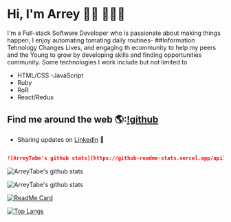 # Hi, I'm Arrey 👋🏾 👩🏾‍💻

<!-- <img src="https://raw.githubusercontent.com/M0nica/M0nica/master/gh-header-image-cropped.png" alt="banner that says Monica Powell - software engineer, content creator and community organizer alongside a cartoon illustration of Monica"> -->
I'm a Full-stack Software Developer who is passionate about making things happen, I enjoy automating tomating  daily routines- ##Information Tehnology Changes Lives, and engaging th ecommunity to help my peers and the Young to grow by developing skills and finding opportunities community. Some technologies I work include but not limited to
- HTML/CSS 
-JavaScript
- Ruby
- RoR
- React/Redux 


## Find me around the web 🌎:[!github](https://github.com/ArreyTabe)

- Sharing updates on <a href="https://www.linkedin.com/in/arrey-affuembey-80a8b11a8/">LinkedIn</a> 💼



```md [![ArreyTabe's github stats](https://github-readme-stats.vercel.app/api?username=arreytabe)](https://github.com/arreytabe/github-readme-stats)
```

```md
![ArreyTabe's github stats](https://github-readme-stats.vercel.app/api?username=arreytabe&count_private=true)
```

![ArreyTabe's github stats](https://github-readme-stats.vercel.app/api?username=arreytabe&show_icons=true)



![ArreyTabe's github stats](https://github-readme-stats.vercel.app/api?username=arreytabe&show_icons=true&theme=radical)


[![ReadMe Card](https://github-readme-stats.vercel.app/api/pin/?username=arreytabe&repo=github-readme-stats&show_owner=true)](https://github.com/arreytabe/github-readme-stats)




[![Top Langs](https://github-readme-stats.vercel.app/api/top-langs/?username=arreytabe&langs_count=8)](https://github.com/arreytabe/github-readme-stats)











